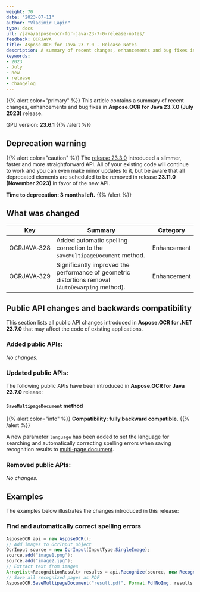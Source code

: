 ```yaml
---
weight: 70
date: "2023-07-11"
author: "Vladimir Lapin"
type: docs
url: /java/aspose-ocr-for-java-23-7-0-release-notes/
feedback: OCRJAVA
title: Aspose.OCR for Java 23.7.0 - Release Notes
description: A summary of recent changes, enhancements and bug fixes in Aspose.OCR for Java 23.7.0 (July 2023) release.
keywords:
- 2023
- July
- new
- release
- changelog
---
```


{{% alert color="primary" %}}
This article contains a summary of recent changes, enhancements and bug fixes in **Aspose.OCR for Java 23.7.0 (July 2023)** release.

GPU version: **23.6.1**
{{% /alert %}}

## Deprecation warning

{{% alert color="caution" %}}
The [release 23.3.0](/ocr/java/aspose-ocr-for-java-23-3-0-release-notes/) introduced a slimmer, faster and more straightforward API. All of your existing code will continue to work and you can even make minor updates to it, but be aware that all deprecated elements are scheduled to be removed in release **23.11.0 (November 2023)** in favor of the new API.

**Time to deprecation: 3 months left.**
{{% /alert %}}

## What was changed

Key | Summary | Category
--- | ------- | --------
OCRJAVA&#8209;328 | Added automatic spelling correction to the `SaveMultipageDocument` method. | Enhancement
OCRJAVA&#8209;329 | Significantly improved the performance of geometric distortions removal (`AutoDewarping` method). | Enhancement

## Public API changes and backwards compatibility

This section lists all public API changes introduced in **Aspose.OCR for .NET 23.7.0** that may affect the code of existing applications.

### Added public APIs:

_No changes._

### Updated public APIs:

The following public APIs have been introduced in **Aspose.OCR for Java 23.7.0** release:

#### `SaveMultipageDocument` method

{{% alert color="info" %}}
**Compatibility: fully backward compatible.**
{{% /alert %}}

A new parameter `language` has been added to set the language for searching and automatically correcting spelling errors when saving recognition results to [multi-page document](/ocr/java/save-file/#saving-recognition-results-as-multi-page-document).

### Removed public APIs:

_No changes._

## Examples

The examples below illustrates the changes introduced in this release:

### Find and automatically correct spelling errors

```java
AsposeOCR api = new AsposeOCR();
// Add images to OcrInput object
OcrInput source = new OcrInput(InputType.SingleImage);
source.add("image1.png");
source.add("image2.jpg");
// Extract text from images
ArrayList<RecognitionResult> results = api.Recognize(source, new RecognitionSettings());
// Save all recognized pages as PDF
AsposeOCR.SaveMultipageDocument("result.pdf", Format.PdfNoImg, results, SpellCheckLanguage.Eng);
```
